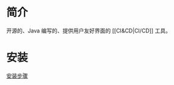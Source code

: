 # 简介

开源的、Java 编写的、提供用户友好界面的 [[CI&CD|CI/CD]] 工具。

# 安装

[安装步骤](https://www.jenkins.io/zh/doc/tutorials/build-a-java-app-with-maven/)
